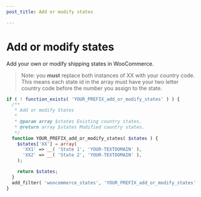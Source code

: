 ```yaml
---
post_title: Add or modify states

---
```


# Add or modify states

Add your own or modify shipping states in WooCommerce.

> Note: you **must** replace both instances of XX with your country code. This means each state id in the array must have your two letter country code before the number you assign to the state.

```php
if ( ! function_exists( 'YOUR_PREFIX_add_or_modify_states' ) ) {
  /**
   * Add or modify States
   * 
   * @param array $states Existing country states.
   * @return array $states Modified country states.
   */
  function YOUR_PREFIX_add_or_modify_states( $states ) {
    $states['XX'] = array(
      'XX1' => __( 'State 1', 'YOUR-TEXTDOMAIN' ),
      'XX2' => __( 'State 2', 'YOUR-TEXTDOMAIN' ),
    );

    return $states;
  }
  add_filter( 'woocommerce_states', 'YOUR_PREFIX_add_or_modify_states' );
}
```
